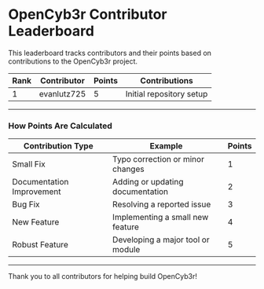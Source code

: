 # OpenCyb3r Contributor Leaderboard

This leaderboard tracks contributors and their points based on contributions to the OpenCyb3r project.

| Rank | Contributor       | Points | Contributions                  |
|------|-------------------|--------|--------------------------------|
| 1    | evanlutz725       | 5      | Initial repository setup       |

---

### How Points Are Calculated

| Contribution Type          | Example                            | Points |
|----------------------------|------------------------------------|--------|
| Small Fix                  | Typo correction or minor changes  | 1      |
| Documentation Improvement  | Adding or updating documentation  | 2      |
| Bug Fix                    | Resolving a reported issue         | 3      |
| New Feature                | Implementing a small new feature  | 4      |
| Robust Feature             | Developing a major tool or module | 5      |

---

Thank you to all contributors for helping build OpenCyb3r!

